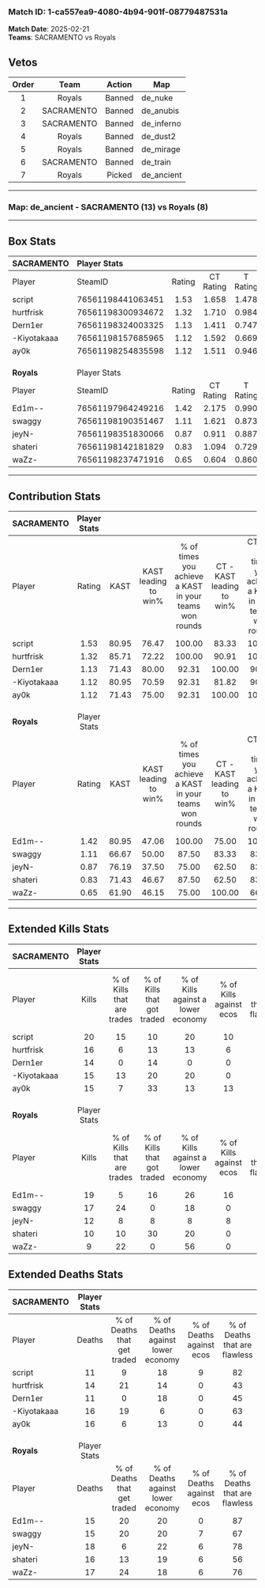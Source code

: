 ### Match ID: 1-ca557ea9-4080-4b94-901f-08779487531a  
**Match Date**: 2025-02-21  
**Teams**: SACRAMENTO vs Royals  

## Vetos  

| Order | Team | Action | Map |
| :---: | :--: | :----: | --- |
| 1 | Royals | Banned | de_nuke |
| 2 | SACRAMENTO | Banned | de_anubis |
| 3 | SACRAMENTO | Banned | de_inferno |
| 4 | Royals | Banned | de_dust2 |
| 5 | Royals | Banned | de_mirage |
| 6 | SACRAMENTO | Banned | de_train |
| 7 | Royals | Picked | de_ancient |

---  

### **Map**: de_ancient - SACRAMENTO (13) vs Royals (8)  
---  

## Box Stats  

| **SACRAMENTO** | Player Stats      |        |           |          |       |       |       |         |        |      |     |
| :- | :- | :-: | :-: | :-: | :-: | :-: | :-: | :-: | :-: | :-: | :-: |
| Player         | SteamID           | Rating | CT Rating | T Rating | KAST  |  ADR  | Kills | Assists | Deaths | K/D  | HS% |
| script         | 76561198441063451 |  1.53  |   1.658   |  1.478   | 80.95 | 95.5  |  20   |    6    |   11   | 1.82 | 10  |
| hurtfrisk      | 76561198300934672 |  1.32  |   1.710   |  0.984   | 85.71 | 93.8  |  16   |    6    |   14   | 1.14 | 68  |
| Dern1er        | 76561198324003325 |  1.13  |   1.411   |  0.747   | 71.43 | 69.5  |  14   |    5    |   11   | 1.27 | 50  |
| -Kiyotakaaa    | 76561198157685965 |  1.12  |   1.592   |  0.669   | 80.95 | 71.2  |  15   |    6    |   16   | 0.94 | 60  |
| ay0k           | 76561198254835598 |  1.12  |   1.511   |  0.946   | 71.43 | 91.5  |  15   |    7    |   16   | 0.94 | 73  |
|                |                   |        |           |          |       |       |       |         |        |      |     |
|                |                   |        |           |          |       |       |       |         |        |      |     |
|                |                   |        |           |          |       |       |       |         |        |      |     |
| **Royals**     | Player Stats      |        |           |          |       |       |       |         |        |      |     |
| Player         | SteamID           | Rating | CT Rating | T Rating | KAST  |  ADR  | Kills | Assists | Deaths | K/D  | HS% |
| Ed1m--         | 76561197964249216 |  1.42  |   2.175   |  0.990   | 80.95 | 104.2 |  19   |    7    |   15   | 1.27 | 52  |
| swaggy         | 76561198190351467 |  1.11  |   1.621   |  0.873   | 66.67 | 75.9  |  17   |    1    |   15   | 1.13 | 41  |
| jeyN-          | 76561198351830066 |  0.87  |   0.911   |  0.887   | 76.19 | 61.7  |  12   |    4    |   18   | 0.67 | 41  |
| shateri        | 76561198142181829 |  0.83  |   1.094   |  0.729   | 71.43 | 66.1  |  10   |    7    |   16   | 0.63 | 20  |
| waZz-          | 76561198237471916 |  0.65  |   0.604   |  0.860   | 61.90 | 56.5  |   9   |    3    |   17   | 0.53 | 55  |
---  

## Contribution Stats  

| **SACRAMENTO** | Player Stats |       |                      |                                                        |                           |                                                             |                          |                                                            |
| :- | :-: | :-: | :-: | :-: | :-: | :-: | :-: | :-: |
| Player         |    Rating    | KAST  | KAST leading to win% | % of times you achieve a KAST in your teams won rounds | CT - KAST leading to win% | CT - % of times you achieve a KAST in your teams won rounds | T - KAST leading to win% | T - % of times you achieve a KAST in your teams won rounds |
| script         |     1.53     | 80.95 |        76.47         |                         100.00                         |           83.33           |                           100.00                            |          60.00           |                           100.00                           |
| hurtfrisk      |     1.32     | 85.71 |        72.22         |                         100.00                         |           90.91           |                           100.00                            |          42.86           |                           100.00                           |
| Dern1er        |     1.13     | 71.43 |        80.00         |                         92.31                          |          100.00           |                            90.00                            |          50.00           |                           100.00                           |
| -Kiyotakaaa    |     1.12     | 80.95 |        70.59         |                         92.31                          |           81.82           |                            90.00                            |          50.00           |                           100.00                           |
| ay0k           |     1.12     | 71.43 |        75.00         |                         92.31                          |          100.00           |                           100.00                            |          33.33           |                           66.67                            |
|                |              |       |                      |                                                        |                           |                                                             |                          |                                                            |
|                |              |       |                      |                                                        |                           |                                                             |                          |                                                            |
|                |              |       |                      |                                                        |                           |                                                             |                          |                                                            |
| **Royals**     | Player Stats |       |                      |                                                        |                           |                                                             |                          |                                                            |
| Player         |    Rating    | KAST  | KAST leading to win% | % of times you achieve a KAST in your teams won rounds | CT - KAST leading to win% | CT - % of times you achieve a KAST in your teams won rounds | T - KAST leading to win% | T - % of times you achieve a KAST in your teams won rounds |
| Ed1m--         |     1.42     | 80.95 |        47.06         |                         100.00                         |           75.00           |                           100.00                            |          22.22           |                           100.00                           |
| swaggy         |     1.11     | 66.67 |        50.00         |                         87.50                          |           83.33           |                            83.33                            |          25.00           |                           100.00                           |
| jeyN-          |     0.87     | 76.19 |        37.50         |                         75.00                          |           62.50           |                            83.33                            |          12.50           |                           50.00                            |
| shateri        |     0.83     | 71.43 |        46.67         |                         87.50                          |           62.50           |                            83.33                            |          28.57           |                           100.00                           |
| waZz-          |     0.65     | 61.90 |        46.15         |                         75.00                          |          100.00           |                            66.67                            |          22.22           |                           100.00                           |
---  

## Extended Kills Stats  

| **SACRAMENTO** | Player Stats |                            |                            |                                    |                         |                              |                                 |                                       |                    |           |
| :- | :-: | :-: | :-: | :-: | :-: | :-: | :-: | :-: | :-: | :-: |
| Player         |    Kills     | % of Kills that are trades | % of Kills that got traded | % of Kills against a lower economy | % of Kills against ecos | % of Kills that are flawless | % of Kills that are close duels | % of Kills that are assisted by flash | Pistol Round Kills | AWP Kills |
| script         |      20      |             15             |             10             |                 20                 |           10            |              90              |                5                |                   5                   |         12         |     1     |
| hurtfrisk      |      16      |             6              |             13             |                 13                 |            6            |              63              |               13                |                   0                   |         0          |     2     |
| Dern1er        |      14      |             0              |             14             |                 0                  |            0            |              64              |                0                |                   7                   |         0          |     0     |
| -Kiyotakaaa    |      15      |             13             |             20             |                 20                 |            0            |              73              |                0                |                   0                   |         0          |     1     |
| ay0k           |      15      |             7              |             33             |                 13                 |           13            |              80              |                0                |                   0                   |         0          |     2     |
|                |              |                            |                            |                                    |                         |                              |                                 |                                       |                    |           |
|                |              |                            |                            |                                    |                         |                              |                                 |                                       |                    |           |
|                |              |                            |                            |                                    |                         |                              |                                 |                                       |                    |           |
| **Royals**     | Player Stats |                            |                            |                                    |                         |                              |                                 |                                       |                    |           |
| Player         |    Kills     | % of Kills that are trades | % of Kills that got traded | % of Kills against a lower economy | % of Kills against ecos | % of Kills that are flawless | % of Kills that are close duels | % of Kills that are assisted by flash | Pistol Round Kills | AWP Kills |
| Ed1m--         |      19      |             5              |             16             |                 26                 |           16            |              63              |                0                |                   0                   |         0          |     2     |
| swaggy         |      17      |             24             |             0              |                 18                 |            0            |              59              |               12                |                   0                   |         0          |     3     |
| jeyN-          |      12      |             8              |             8              |                 8                  |            8            |              58              |                8                |                   0                   |         3          |     2     |
| shateri        |      10      |             10             |             30             |                 20                 |            0            |              30              |               20                |                   0                   |         0          |     0     |
| waZz-          |      9       |             22             |             0              |                 56                 |            0            |              44              |               22                |                   0                   |         0          |     0     |
## Extended Deaths Stats  

| **SACRAMENTO** | Player Stats |                             |                                   |                          |                               |                            |                           |               |
| :- | :-: | :-: | :-: | :-: | :-: | :-: | :-: | :-: |
| Player         |    Deaths    | % of Deaths that get traded | % of Deaths against lower economy | % of Deaths against ecos | % of Deaths that are flawless | % of Deaths that are close | % of Deaths while blinded | Deaths to AWP |
| script         |      11      |              9              |                18                 |            9             |              82               |             9              |             0             |       1       |
| hurtfrisk      |      14      |             21              |                14                 |            0             |              43               |             7              |             0             |       2       |
| Dern1er        |      11      |              0              |                18                 |            0             |              45               |             0              |             0             |       0       |
| -Kiyotakaaa    |      16      |             19              |                 6                 |            0             |              63               |             19             |             0             |       0       |
| ay0k           |      16      |              6              |                13                 |            0             |              44               |             13             |             0             |       0       |
|                |              |                             |                                   |                          |                               |                            |                           |               |
|                |              |                             |                                   |                          |                               |                            |                           |               |
|                |              |                             |                                   |                          |                               |                            |                           |               |
| **Royals**     | Player Stats |                             |                                   |                          |                               |                            |                           |               |
| Player         |    Deaths    | % of Deaths that get traded | % of Deaths against lower economy | % of Deaths against ecos | % of Deaths that are flawless | % of Deaths that are close | % of Deaths while blinded | Deaths to AWP |
| Ed1m--         |      15      |             20              |                20                 |            0             |              87               |             0              |             0             |       5       |
| swaggy         |      15      |             20              |                20                 |            7             |              67               |             0              |             0             |       2       |
| jeyN-          |      18      |              6              |                22                 |            6             |              78               |             0              |             0             |       2       |
| shateri        |      16      |             13              |                19                 |            6             |              56               |             13             |             0             |       2       |
| waZz-          |      17      |             24              |                18                 |            6             |              76               |             6              |            12             |       1       |
